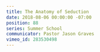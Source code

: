 ```yaml
---
title: The Anatomy of Seduction
date: 2018-08-06 00:00:00 -07:00
position: 88
series: Summer School
communicator: Pastor Jason Graves
vimeo_id: 283530498
---
```


